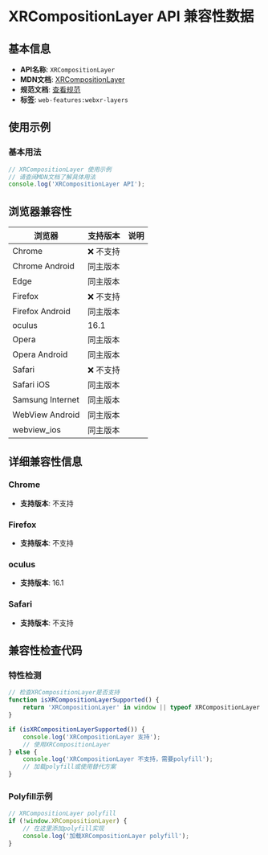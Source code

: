 # XRCompositionLayer API 兼容性数据

## 基本信息

- **API名称**: `XRCompositionLayer`
- **MDN文档**: [XRCompositionLayer](https://developer.mozilla.org/docs/Web/API/XRCompositionLayer)
- **规范文档**: [查看规范](https://immersive-web.github.io/layers/#xrcompositionlayertype)
- **标签**: `web-features:webxr-layers`

## 使用示例

### 基本用法

```javascript
// XRCompositionLayer 使用示例
// 请查阅MDN文档了解具体用法
console.log('XRCompositionLayer API');
```

## 浏览器兼容性

| 浏览器 | 支持版本 | 说明 |
|--------|----------|------|
| Chrome | ❌ 不支持 |  |
| Chrome Android | 同主版本 |  |
| Edge | 同主版本 |  |
| Firefox | ❌ 不支持 |  |
| Firefox Android | 同主版本 |  |
| oculus | 16.1 |  |
| Opera | 同主版本 |  |
| Opera Android | 同主版本 |  |
| Safari | ❌ 不支持 |  |
| Safari iOS | 同主版本 |  |
| Samsung Internet | 同主版本 |  |
| WebView Android | 同主版本 |  |
| webview_ios | 同主版本 |  |

## 详细兼容性信息

### Chrome

- **支持版本**: 不支持

### Firefox

- **支持版本**: 不支持

### oculus

- **支持版本**: 16.1

### Safari

- **支持版本**: 不支持

## 兼容性检查代码

### 特性检测

```javascript
// 检查XRCompositionLayer是否支持
function isXRCompositionLayerSupported() {
    return 'XRCompositionLayer' in window || typeof XRCompositionLayer !== 'undefined';
}

if (isXRCompositionLayerSupported()) {
    console.log('XRCompositionLayer 支持');
    // 使用XRCompositionLayer
} else {
    console.log('XRCompositionLayer 不支持，需要polyfill');
    // 加载polyfill或使用替代方案
}
```

### Polyfill示例

```javascript
// XRCompositionLayer polyfill
if (!window.XRCompositionLayer) {
    // 在这里添加polyfill实现
    console.log('加载XRCompositionLayer polyfill');
}
```

